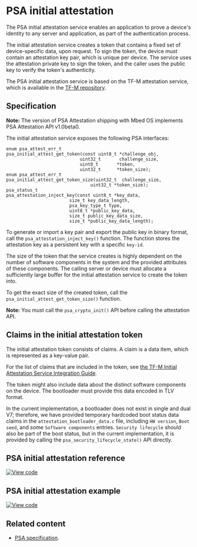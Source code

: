 # PSA initial attestation

The PSA initial attestation service enables an application to prove a device's identity to any server and application, as part of the authentication process.

The initial attestation service creates a token that contains a fixed set of device-specific data, upon request. To sign the token, the device must contain an attestation key pair, which is unique per device. The service uses the attestation private key to sign the token, and the caller uses the public key to verify the token's authenticity.

The PSA initial attestation service is based on the TF-M attestation service, which is available in the [TF-M repository]( https://git.trustedfirmware.org/trusted-firmware-m.git/).

## Specification

<span class="notes">**Note:** The version of PSA Attestation shipping with Mbed OS implements PSA Attestation API v1.0beta0.</span>

The initial attestation service exposes the following PSA interfaces:

```
enum psa_attest_err_t
psa_initial_attest_get_token(const uint8_t *challenge_obj,
                            uint32_t       challenge_size,
                            uint8_t       *token,
                            uint32_t      *token_size);
enum psa_attest_err_t
psa_initial_attest_get_token_size(uint32_t  challenge_size,
                                uint32_t *token_size);
psa_status_t
psa_attestation_inject_key(const uint8_t *key_data,
                        size_t key_data_length,
                        psa_key_type_t type,
                        uint8_t *public_key_data,
                        size_t public_key_data_size,
                        size_t *public_key_data_length);
```

To generate or import a key pair and export the public key in binary format, call the `psa_attestation_inject_key()` function. The function stores the attestation key as a persistent key with a specific `key-id`.

The size of the token that the service creates is highly dependent on the number of software components in the system and the provided attributes of these components. The calling server or device must allocate a sufficiently large buffer for the initial attestation service to create the token into.

To get the exact size of the created token, call the `psa_initial_attest_get_token_size()` function.

<span class="note"> **Note:** You must call the `psa_crypto_init()` API before calling the attestation API.</span>

## Claims in the initial attestation token

The initial attestation token consists of claims. A claim is a data item, which is represented as a key-value pair.

For the list of claims that are included in the token, see [the TF-M Initial Attestation Service Integration Guide](https://git.trustedfirmware.org/trusted-firmware-m.git/tree/docs/user_guides/services/tfm_attestation_integration_guide.md).

The token might also include data about the distinct software components on the device. The bootloader must provide this data encoded in TLV format.

In the current implementation, a bootloader does not exist in single and dual V7; therefore, we have provided temporary hardcoded boot status data claims in the `attestation_bootloader_data.c` file, including `HW version`, `Boot seed`, and some `Software components` entries. `Security lifecycle` should also be part of the boot status, but in the current implementation, it is provided by calling the `psa_security_lifecycle_state()` API directly.

## PSA initial attestation reference

[![View code](https://www.mbed.com/embed/?type=library)](https://os.mbed.com/docs/mbed-os/v6.0/mbed-os-api-doxy/group___p_s_a-_attestation.html)

## PSA initial attestation example

[![View code](https://www.mbed.com/embed/?url=https://github.com/ARMmbed/mbed-os-example-attestation/blob/attestation_example)](https://github.com/ARMmbed/mbed-os-example-attestation/blob/mbed-os-5.15/main.cpp)

## Related content

- [PSA specification](https://pages.arm.com/PSA-APIs).
